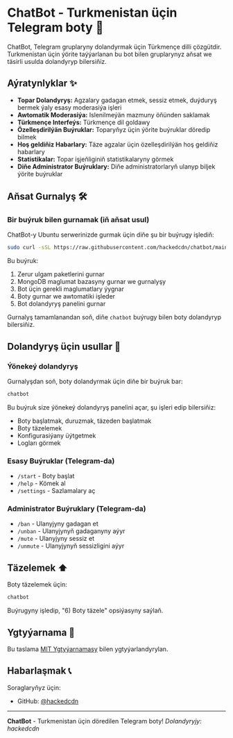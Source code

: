 # ChatBot - Turkmenistan üçin Telegram boty 🤖

ChatBot, Telegram gruplaryny dolandyrmak üçin Türkmençe dilli çözgütdir. Turkmenistan üçin ýörite taýýarlanan bu bot bilen gruplarynyz aňsat we täsirli usulda dolandyryp bilersiňiz.

## Aýratynlyklar ✨

- **Topar Dolandyryş:** Agzalary gadagan etmek, sessiz etmek, duýduryş bermek ýaly esasy moderasiýa işleri
- **Awtomatik Moderasiýa:** Islenilmeýän mazmuny öňünden saklamak 
- **Türkmençe Interfeýs:** Türkmençe dil goldawy
- **Özelleşdirilýän Buýruklar:** Toparyňyz üçin ýörite buýruklar döredip bilmek
- **Hoş geldiňiz Habarlary:** Täze agzalar üçin özelleşdirilýän hoş geldiňiz habarlary
- **Statistikalar:** Topar işjeňliginiň statistikalaryny görmek
- **Diňe Administrator Buýruklary:** Diňe administratorlaryň ulanyp biljek ýörite buýruklar

## Aňsat Gurnalyş 🛠️

### Bir buýruk bilen gurnamak (iň aňsat usul)

ChatBot-y Ubuntu serwerinizde gurmak üçin diňe şu bir buýrugy işlediň:

```bash
sudo curl -sSL https://raw.githubusercontent.com/hackedcdn/chatbot/main/install.sh | sudo bash
```

Bu buýruk:
1. Zerur ulgam paketlerini gurnar
2. MongoDB maglumat bazasyny gurnar we gurnalyşy
3. Bot üçin gerekli maglumatlary ýygnar
4. Boty gurnar we awtomatiki işleder
5. Bot dolandyryş panelini gurnar

Gurnalyş tamamlanandan soň, diňe ```chatbot``` buýrugy bilen boty dolandyryp bilersiňiz.

## Dolandyryş üçin usullar 📱

### Ýönekeý dolandyryş

Gurnalyşdan soň, boty dolandyrmak üçin diňe bir buýruk bar:

```bash
chatbot
```

Bu buýruk size ýönekeý dolandyryş panelini açar, şu işleri edip bilersiňiz:
- Boty başlatmak, duruzmak, täzeden başlatmak
- Boty täzelemek
- Konfigurasiýany üýtgetmek
- Logları görmek

### Esasy Buýruklar (Telegram-da)

- `/start` - Boty başlat
- `/help` - Kömek al
- `/settings` - Sazlamalary aç

### Administrator Buýruklary (Telegram-da)

- `/ban` - Ulanyjyny gadagan et
- `/unban` - Ulanyjynyň gadaganyny aýyr
- `/mute` - Ulanyjyny sessiz et
- `/unmute` - Ulanyjynyň sessizligini aýyr

## Täzelemek ⬆️

Boty täzelemek üçin:

```bash
chatbot
```

Buýrugyny işledip, "6) Boty täzele" opsiýasyny saýlaň.

## Ygtyýarnama 📄

Bu taslama [MIT Ygtyýarnamasy](LICENSE) bilen ygtyýarlandyrylan.

## Habarlaşmak 📞

Soraglaryňyz üçin:
- GitHub: [@hackedcdn](https://github.com/hackedcdn/chatbot)

---

**ChatBot** - Turkmenistan üçin döredilen Telegram boty! 
*Dolandyryjy: hackedcdn* 
